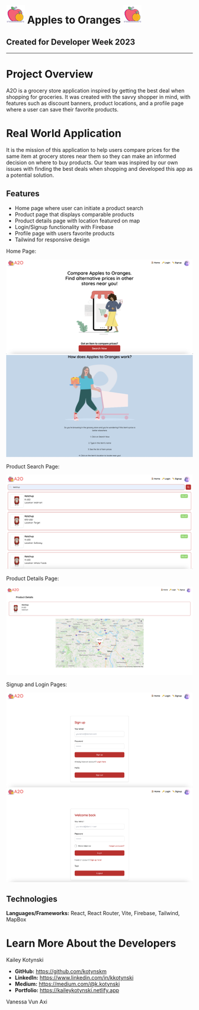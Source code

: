 # <img src="/src/assets/img/icons8-fruits-flaticons.png" width='50px'> Apples to Oranges <img src="/src/assets/img/icons8-fruits-flaticons.png" width='50px'>

## Created for Developer Week 2023

---

# Project Overview

A2O is a grocery store application inspired by getting the best deal when shopping for groceries. It was created with the savvy shopper in mind, with features such as discount banners, product locations, and a profile page where a user can save their favorite products.

# Real World Application

It is the mission of this application to help users compare prices for the same item at grocery stores near them so they can make an informed decision on where to buy products. Our team was inspired by our own issues with finding the best deals when shopping and developed this app as a potential solution.

## Features

- Home page where user can initiate a product search
- Product page that displays comparable products
- Product details page with location featured on map
- Login/Signup functionality with Firebase
- Profile page with users favorite products
- Tailwind for responsive design

Home Page:

<img src="src/assets/img/home.png">
<img src="src/assets/img/home-2.png">

Product Search Page:

<img src="src/assets/img/searchpage.png">

Product Details Page:

<img src="src/assets/img/details.png">

Signup and Login Pages:

<img src="src/assets/img/signup.png">
<img src="src/assets/img/login.png">

## Technologies

**Languages/Frameworks:** React, React Router, Vite, Firebase, Tailwind, MapBox

# <a name="about"></a>Learn More About the Developers

Kailey Kotynski

- **GitHub:** https://github.com/kotynskm
- **LinkedIn:** https://www.linkedin.com/in/kkotynski
- **Medium:** https://medium.com/@k.kotynski
- **Portfolio:** https://kaileykotynski.netlify.app

Vanessa Vun
Axi
